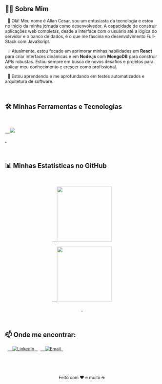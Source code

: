 ## 👨‍💻 Sobre Mim



<p align="left">

  🚀 Olá! Meu nome é Allan Cesar, sou um entusiasta da tecnologia e estou no início da minha jornada como desenvolvedor. A capacidade de construir aplicações web completas, desde a interface com o usuário até a lógica do servidor e o banco de dados, é o que me fascina no desenvolvimento Full-Stack com JavaScript.

</p>



<p align="left">

  💡 Atualmente, estou focado em aprimorar minhas habilidades em <strong>React</strong> para criar interfaces dinâmicas e em <strong>Node.js</strong> com <strong>MongoDB</strong> para construir APIs robustas. Estou sempre em busca de novos desafios e projetos para aplicar meu conhecimento e crescer como profissional.

</p>



<p align="left">

  🌱 Estou aprendendo e me aprofundando em testes automatizados e arquitetura de software.

</p>

<br>



## 🛠️ Minhas Ferramentas e Tecnologias



<p align="center">

  <a href="https://skillicons.dev">

    <img src="https://skillicons.dev/icons?i=js,ts,react,nodejs,mongodb,cs,html,css,git,github&theme=dark" />

  </a>

</p>

<br>



## 📊 Minhas Estatísticas no GitHub



<div align="center">

  <a href="https://github.com/VainestFall2">

    <img height="180em" src="https://github-readme-stats.vercel.app/api?username=VainestFall2&show_icons=true&theme=dracula&include_all_commits=true&count_private=true"/>

    <img height="180em" src="https://github-readme-stats.vercel.app/api/top-langs/?username=VainestFall2&layout=compact&langs_count=7&theme=dracula"/>

  </a>

</div>


<br>



## 📫 Onde me encontrar:



<p align="left">

  <a href="https://www.linkedin.com/in/allan-cesar-gomes-6926b7219/" target="_blank">
    <img src="https://img.shields.io/badge/LinkedIn-0077B5?style=for-the-badge&logo=linkedin&logoColor=white" alt="LinkedIn">
  </a>
  <a href="mailto:allancagomes@hotmail.com" target="_blank">
    <img src="https://img.shields.io/badge/Email-D14836?style=for-the-badge&logo=gmail&logoColor=white" alt="Email">
  </a>

</p>


<br>



<div align="center">

  <p>Feito com ❤️ e muito ☕</p>

</div>
